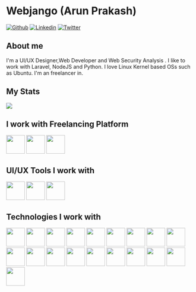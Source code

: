 # Webjango (Arun Prakash)

[![Github](https://img.shields.io/github/followers/Webjango03?style=social)](https://github.com/Webjango03)
[![Linkedin](https://img.shields.io/badge/-Arun%20Prakash-blue?style=flat-square&logo=linkedin&logoColor=white&link=https://www.linkedin.com/in/arun-prakash-6b3b03203/)](https://www.linkedin.com/in/arun-prakash-6b3b03203/)
[![Twitter](https://img.shields.io/twitter/url?style=social&url=https%3A%2F%2Ftwitter.com%2FCyberToxcy)](https://twitter.com/CyberToxcy)



## About me 
I'm a UI/UX Designer,Web Developer and Web Security Analysis . I like to work with Laravel, NodeJS and Python. I love Linux Kernel based OSs such as Ubuntu. I'm an freelancer in.

## My Stats

<img src="https://github-readme-stats.vercel.app/api?username=Webjango03&&show_icons=true&title_color=ffffff&icon_color=bb2acf&text_color=daf7dc&bg_color=151515">

## I work with Freelancing Platform 

<code><img height="50" src="https://www.vectorlogo.zone/logos/fiverr/fiverr-ar21.svg"></code>
<code><img height="50" src="https://www.vectorlogo.zone/logos/upwork/upwork-ar21.svg"></code>
<code><img height="50" src="https://www.vectorlogo.zone/logos/freelancer/freelancer-icon.svg"></code>


## UI/UX Tools I work with

<code><img height="50" src="https://www.vectorlogo.zone/logos/figma/figma-icon.svg"></code>
<code><img height="50" src="https://github.com/Webjango03/Webjango03/blob/main/Asset/XD.png"></code>
<code><img height="50" src="https://github.com/Webjango03/Webjango03/blob/main/Asset/Photoshop.png"></code>




## Technologies I work with

<code><img height="50" src="https://www.vectorlogo.zone/logos/w3_html5/w3_html5-icon.svg"></code>
<code><img height="50" src="https://www.vectorlogo.zone/logos/w3_css/w3_css-icon.svg"></code>
<code><img height="50" src="https://github.com/Webjango03/Webjango03/blob/main/Asset/sass.png"></code>
<code><img height="50" src="https://github.com/Webjango03/Webjango03/blob/main/Asset/Bootstrap.png"></code>
<code><img height="50" src="https://github.com/Webjango03/Webjango03/blob/main/Asset/JavaScript.png"></code>
<code><img height="50" src="https://github.com/Webjango03/Webjango03/blob/main/Asset/Typescript.png"></code>
<code><img height="50" src="https://github.com/Webjango03/Webjango03/blob/main/Asset/React_logo_wordmark.png"></code>
<code><img height="50" src="https://github.com/Webjango03/Webjango03/blob/main/Asset/Git.png"></code>
<code><img height="50" src="https://github.com/Webjango03/Webjango03/blob/main/Asset/npm.png"></code>
<code><img height="50" src="https://github.com/Webjango03/Webjango03/blob/main/Asset/yarn.png"></code>
<code><img height="50" src="https://github.com/Webjango03/Webjango03/blob/main/Asset/docker.png"></code>
<code><img height="50" src="https://github.com/Webjango03/Webjango03/blob/main/Asset/nodejs.png"></code>
<code><img height="50" src="https://github.com/Webjango03/Webjango03/blob/main/Asset/mongodb.png"></code>
<code><img height="50" src="https://github.com/Webjango03/Webjango03/blob/main/Asset/nextjs.png"></code>
<code><img height="50" src="https://github.com/Webjango03/Webjango03/blob/main/Asset/redux.png"></code>
<code><img height="50" src="https://github.com/Webjango03/Webjango03/blob/main/Asset/GraphQL.png"></code>
<code><img height="50" src="https://github.com/Webjango03/Webjango03/blob/main/Asset/MySQL.png"></code>
<code><img height="50" src="https://github.com/Webjango03/Webjango03/blob/main/Asset/Java.png"></code>
<code><img height="50" src="https://github.com/Webjango03/Webjango03/blob/main/Asset/Python.png"></code>
